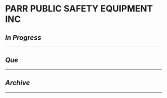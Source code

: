 # PARR PUBLIC SAFETY EQUIPMENT INC

## *In Progress*

--------------------

## *Que*

-----------------------------------
## *Archive*

-----------------------------------

